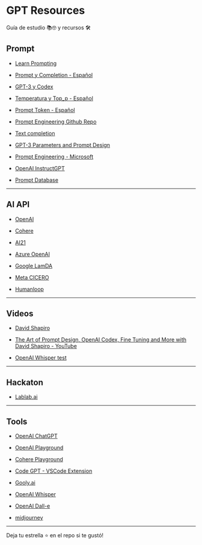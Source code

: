 # GPT Resources
Guía de estudio 📚🤓 y recursos 🛠


## Prompt

- [Learn Prompting](https://learnprompting.org/)

- [Prompt y Completion - Español](https://medium.com/@dan.avila7/prompt-y-completion-en-openai-8608dad0b153)

- [GPT-3 y Codex](https://medium.com/@dan.avila7/modelos-de-gpt-3-y-codex-11a64948d87)

- [Temperatura y Top_p - Español](https://medium.com/@dan.avila7/c%C3%B3mo-manejar-los-par%C3%A1metros-temperature-y-top-p-en-openai-b45892b250be)

- [Prompt Token - Español](https://medium.com/@dan.avila7/concepto-de-tokens-en-openai-f5d4196076f6)

- [Prompt Engineering Github Repo](https://github.com/dair-ai/Prompt-Engineering-Guide)

- [Text completion](https://beta.openai.com/docs/guides/completion/introduction)

- [GPT-3 Parameters and Prompt Design](https://medium.com/towards-data-science/gpt-3-parameters-and-prompt-design-1a595dc5b405)

- [Prompt Engineering - Microsoft](https://microsoft.github.io/prompt-engineering/)

- [OpenAI InstructGPT](https://openai.com/blog/instruction-following/)

- [Prompt Database](https://huggingface.co/datasets/fka/awesome-chatgpt-prompts)

<hr>

## AI API

- [OpenAI](https://openai.com/)

- [Cohere](https://cohere.ai/)

- [AI21](https://www.ai21.com/)

- [Azure OpenAI](https://learn.microsoft.com/en-us/azure/cognitive-services/openai/)

- [Google LamDA](https://blog.google/technology/ai/join-us-in-the-ai-test-kitchen/)

- [Meta CICERO](https://ai.facebook.com/blog/cicero-ai-negotiates-persuades-and-cooperates-with-people/)

- [Humanloop](https://humanloop.com/)

<hr>

## Videos

- [David Shapiro](https://youtu.be/ePdmv4ucmb8)

- [The Art of Prompt Design, OpenAI Codex, Fine Tuning and More with David Shapiro - YouTube](https://youtu.be/VSeGgDNONaY)

- [OpenAI Whisper test](https://youtu.be/OCBZtgQGt1I)

<hr>

## Hackaton

- [Lablab.ai](https://lablab.ai/)

<hr>

## Tools

- [OpenAI ChatGPT](https://chat.openai.com/)

- [OpenAI Playground](https://beta.openai.com/playground)

- [Cohere Playground](https://os.cohere.ai/playground)

- [Code GPT -  VSCode Extension](https://marketplace.visualstudio.com/items?itemName=DanielSanMedium.dscodegpt)

- [Gooly.ai](https://gooly.ai/)

- [OpenAI Whisper](https://github.com/openai/whisper)

- [OpenAI Dall-e](https://openai.com/dall-e-2/)

- [midjourney](https://midjourney.com/home/?callbackUrl=%2Fapp%2F)

<hr>
Deja tu estrella ⭐️ en el repo si te gustó!


